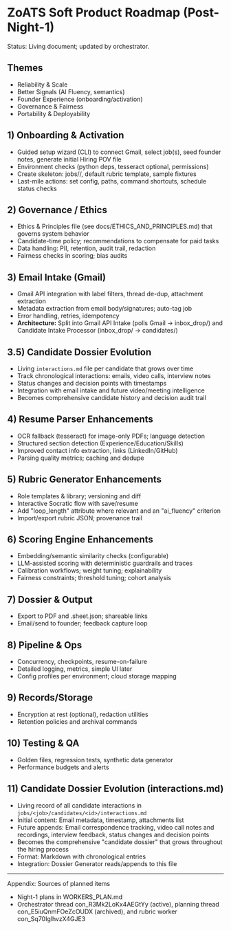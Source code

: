 # ZoATS Soft Product Roadmap (Post-Night-1)

Status: Living document; updated by orchestrator.

## Themes
- Reliability & Scale
- Better Signals (AI Fluency, semantics)
- Founder Experience (onboarding/activation)
- Governance & Fairness
- Portability & Deployability

## 1) Onboarding & Activation
- Guided setup wizard (CLI) to connect Gmail, select job(s), seed founder notes, generate initial Hiring POV file
- Environment checks (python deps, tesseract optional, permissions)
- Create skeleton: jobs/<job>/, default rubric template, sample fixtures
- Last-mile actions: set config, paths, command shortcuts, schedule status checks

## 2) Governance / Ethics
- Ethics & Principles file (see docs/ETHICS_AND_PRINCIPLES.md) that governs system behavior
- Candidate-time policy; recommendations to compensate for paid tasks
- Data handling: PII, retention, audit trail, redaction
- Fairness checks in scoring; bias audits

## 3) Email Intake (Gmail)
- Gmail API integration with label filters, thread de-dup, attachment extraction
- Metadata extraction from email body/signatures; auto-tag job
- Error handling, retries, idempotency
- **Architecture:** Split into Gmail API Intake (polls Gmail → inbox_drop/) and Candidate Intake Processor (inbox_drop/ → candidates/)

## 3.5) Candidate Dossier Evolution
- Living `interactions.md` file per candidate that grows over time
- Track chronological interactions: emails, video calls, interview notes
- Status changes and decision points with timestamps
- Integration with email intake and future video/meeting intelligence
- Becomes comprehensive candidate history and decision audit trail


## 4) Resume Parser Enhancements
- OCR fallback (tesseract) for image-only PDFs; language detection
- Structured section detection (Experience/Education/Skills)
- Improved contact info extraction, links (LinkedIn/GitHub)
- Parsing quality metrics; caching and dedupe

## 5) Rubric Generator Enhancements
- Role templates & library; versioning and diff
- Interactive Socratic flow with save/resume
- Add "loop_length" attribute where relevant and an "ai_fluency" criterion
- Import/export rubric JSON; provenance trail

## 6) Scoring Engine Enhancements
- Embedding/semantic similarity checks (configurable)
- LLM-assisted scoring with deterministic guardrails and traces
- Calibration workflows; weight tuning; explainability
- Fairness constraints; threshold tuning; cohort analysis

## 7) Dossier & Output
- Export to PDF and .sheet.json; shareable links
- Email/send to founder; feedback capture loop

## 8) Pipeline & Ops
- Concurrency, checkpoints, resume-on-failure
- Detailed logging, metrics, simple UI later
- Config profiles per environment; cloud storage mapping

## 9) Records/Storage
- Encryption at rest (optional), redaction utilities
- Retention policies and archival commands

## 10) Testing & QA
- Golden files, regression tests, synthetic data generator
- Performance budgets and alerts

## 11) Candidate Dossier Evolution (interactions.md)
- Living record of all candidate interactions in `jobs/<job>/candidates/<id>/interactions.md`
- Initial content: Email metadata, timestamp, attachments list
- Future appends: Email correspondence tracking, video call notes and recordings, interview feedback, status changes and decision points
- Becomes the comprehensive "candidate dossier" that grows throughout the hiring process
- Format: Markdown with chronological entries
- Integration: Dossier Generator reads/appends to this file

---

Appendix: Sources of planned items
- Night-1 plans in WORKERS_PLAN.md
- Orchestrator thread con_R3Mk2LoKx4AEGtYy (active), planning thread con_E5iuQnmFOeZcOUDX (archived), and rubric worker con_Sq70IglhvzX4GJE3
